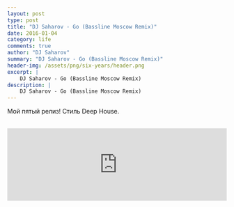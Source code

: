 ```yaml
---
layout: post
type: post
title: "DJ Saharov - Go (Bassline Moscow Remix)"
date: 2016-01-04
category: life
comments: true
author: "DJ Saharov"
summary: "DJ Saharov - Go (Bassline Moscow Remix)"
header-img: /assets/png/six-years/header.png
excerpt: |
    DJ Saharov - Go (Bassline Moscow Remix)
description: |
    DJ Saharov - Go (Bassline Moscow Remix)
---
```


<p>
<span class="firstcharacter">М</span>ой пятый релиз! Стиль Deep House.</p>
<br>
<iframe width="100%" height="166" scrolling="no" frameborder="no" allow="autoplay" src="https://w.soundcloud.com/player/?url=https%3A//api.soundcloud.com/tracks/240352210&color=%23ff5500&auto_play=false&hide_related=false&show_comments=true&show_user=true&show_reposts=false&show_teaser=true"></iframe>